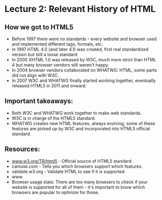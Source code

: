 # Lecture 2: Relevant History of HTML

## How we got to HTML5

* Before 1997 there were no standards - every website and browser used and implemented different tags, formats, etc.
* In 1997 HTML 4.0 (and later 4.1) was created, first real standardized version but still a loose standard
* In 2000 XHTML 1.0 was released by W3C, much more strict than HTML 4 but many browser vendors still weren't happy.
* In 2004 browser vendors collaborated on WHATWG: HTML, some parts did not align with W3C.
* In 2007 W3C and WHATWG finally started working together, eventually released HTML5 in 2011 and onward.

## Important takeaways:

* Both W3C and WHATWG work together to make web standards.
* W3C is in charge of the HTML5 standard.
* WHATWG creates new HTML features, always evolving, some of these features are picked up by W3C and incorporated into HTML5 official standard.

## Resources:
* www.w3.org/TR/html5 - Official source of HTML5 standard.
* caniuse.com - Tells you which browsers support which features.
* validate.w3.org - Validate HTML to see if it is supported.
* www
* Browser usage stats: There are too many browsers to check if your website is supported for all of them - it's important to know which browsers are popular to optimize for those.
